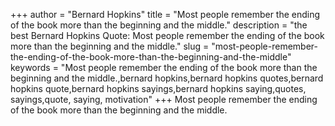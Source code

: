 +++
author = "Bernard Hopkins"
title = "Most people remember the ending of the book more than the beginning and the middle."
description = "the best Bernard Hopkins Quote: Most people remember the ending of the book more than the beginning and the middle."
slug = "most-people-remember-the-ending-of-the-book-more-than-the-beginning-and-the-middle"
keywords = "Most people remember the ending of the book more than the beginning and the middle.,bernard hopkins,bernard hopkins quotes,bernard hopkins quote,bernard hopkins sayings,bernard hopkins saying,quotes, sayings,quote, saying, motivation"
+++
Most people remember the ending of the book more than the beginning and the middle.
